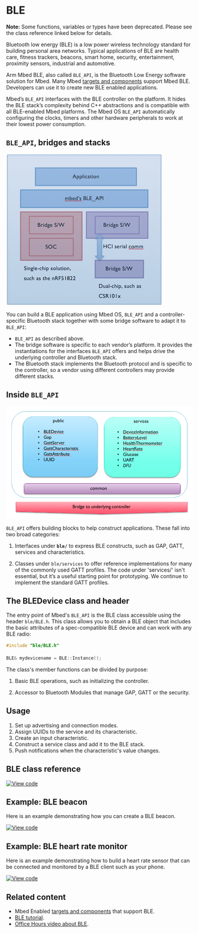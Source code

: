 # BLE

<span class="notes">**Note:** Some functions, variables or types have been deprecated. Please see the class reference linked below for details.</span>

Bluetooth low energy (BLE) is a low power wireless technology standard for building personal area networks. Typical applications of BLE are health care, fitness trackers, beacons, smart home, security, entertainment, proximity sensors, industrial and automotive.

Arm Mbed BLE, also called `BLE_API`, is the Bluetooth Low Energy software solution for Mbed. Many Mbed [targets and components](https://os.mbed.com/platforms/?mbed-enabled=15&connectivity=3) support Mbed BLE. Developers can use it to create new BLE enabled applications.

Mbed’s `BLE_API` interfaces with the BLE controller on the platform. It hides the BLE stack’s complexity behind C++ abstractions and is compatible with all BLE-enabled Mbed platforms. The Mbed OS `BLE_API` automatically configuring the clocks, timers and other hardware peripherals to work at their lowest power consumption.

## `BLE_API`, bridges and stacks

<span class="images">![](../../images/BLEDiagram.png)</span>

You can build a BLE application using Mbed OS, `BLE_API` and a controller-specific Bluetooth stack together with some bridge software to adapt it to `BLE_API`:

- `BLE_API` as described above.
- The bridge software is specific to each vendor’s platform. It provides the instantiations for the interfaces `BLE_API` offers and helps drive the underlying controller and Bluetooth stack.
- The Bluetooth stack implements the Bluetooth protocol and is specific to the controller, so a vendor using different controllers may provide different stacks.

## Inside `BLE_API`

<span class="images">![](../../images/Inside_API.png)</span>

`BLE_API` offers building blocks to help construct applications. These fall into two broad categories:

1. Interfaces under **`ble/`** to express BLE constructs, such as GAP, GATT, services and characteristics.

1. Classes under `ble/services` to offer reference implementations for many of the commonly used GATT profiles. The code under 'services/' isn't essential, but it’s a useful starting point for prototyping. We continue to implement the standard GATT profiles.

## The BLEDevice class and header

The entry point of Mbed's `BLE_API` is the BLE class accessible using the header `ble/BLE.h`. This class allows you to obtain a BLE object that includes the basic attributes of a spec-compatible BLE device and can work with any BLE radio:

```c TODO
#include "ble/BLE.h"

BLE& mydevicename = BLE::Instance();
```

The class's member functions can be divided by purpose:

1. Basic BLE operations, such as initializing the controller.

1. Accessor to Bluetooth Modules that manage GAP, GATT or the security.

## Usage

1. Set up advertising and connection modes.
1. Assign UUIDs to the service and its characteristic.
1. Create an input characteristic.
1. Construct a service class and add it to the BLE stack.
1. Push notifications when the characteristic's value changes.

## BLE class reference

[![View code](https://www.mbed.com/embed/?type=library)](https://os.mbed.com/docs/mbed-os/v5.15/mbed-os-api-doxy/class_b_l_e.html)

## Example: BLE beacon

Here is an example demonstrating how you can create a BLE beacon.

[![View code](https://www.mbed.com/embed/?url=https://github.com/ARMmbed/mbed-os-example-ble/blob/master/BLE_Beacon/source)](https://github.com/ARMmbed/mbed-os-example-ble/blob/mbed-os-5.14/BLE_Beacon/source/main.cpp)

## Example: BLE heart rate monitor

Here is an example demonstrating how to build a heart rate sensor that can be connected and monitored by a BLE client such as your phone.

[![View code](https://www.mbed.com/embed/?url=https://github.com/ARMmbed/mbed-os-example-ble/blob/master/BLE_HeartRate/source)](https://github.com/ARMmbed/mbed-os-example-ble/blob/mbed-os-5.14/BLE_HeartRate/source/main.cpp)

## Related content

- Mbed Enabled [targets and components](https://os.mbed.com/platforms/?mbed-enabled=15&connectivity=3) that support BLE.
- [BLE tutorial](../tutorials/ble-tutorial.html).
- [Office Hours video about BLE](https://www.youtube.com/watch?v=j5RJ6UfkylA).
